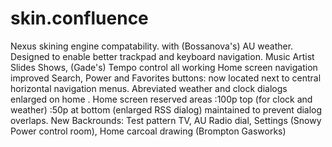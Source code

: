 # skin.confluence
Nexus skining engine compatability.
with (Bossanova's) AU weather.
Designed to enable better trackpad and keyboard navigation.
Music Artist Slides Shows, (Gade's) Tempo control all working
Home screen navigation improved Search, Power and Favorites buttons: now located next to central horizontal navigation menus.
Abreviated weather and clock dialogs enlarged on home .
Home screen reserved areas :100p top (for clock and weather) :50p at bottom (enlarged RSS dialog) maintained to prevent dialog overlaps. 
New Backrounds: Test pattern TV, AU Radio dial, Settings (Snowy Power control room), Home carcoal drawing (Brompton Gasworks) 
